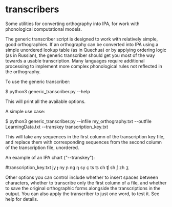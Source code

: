 # transcribers

Some utilities for converting orthography into IPA, for work with phonological computational models. 

The generic transcriber script is designed to work with relatively simple, good orthographies. If an orthography can be converted into IPA using a simple unordered lookup table (as in Quechua) or by applying ordering logic (as in Russian), the generic transcriber should get you most of the way towards a usable transcription. Many languages require additional processing to implement more complex phonological rules not reflected in the orthography.

To use the generic transcriber:

$ python3 generic_transcriber.py --help

This will print all the available options.

A simple use case:

$ python3 generic_transcriber.py --infile my_orthography.txt --outfile LearningData.txt --transkey transcription_key.txt

This will take any sequences in the first column of the transcription key file, and replace them with corresponding sequences from the second column of the transcription file, unordered.

An example of an IPA chart ("--transkey"):

#transcription_key.txt
jy	  ɟ
ny	  ɲ
ng	  ŋ
sy	  ç
ts	  ʦ
ch	  ʧ
sh	  ʃ
zh	  ʒ

Other options you can control include whether to insert spaces between characters, whether to transcribe only the first column of a file, and whether to save the original orthographic forms alongside the transcriptions in the output. You can also apply the transcriber to just one word, to test it. See help for details.
